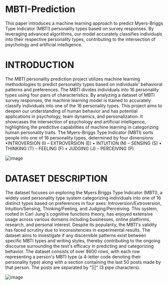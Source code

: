 # MBTI-Prediction
This paper introduces a machine learning approach to predict Myers-Briggs Type Indicator (MBTI) personality types based on survey responses. By leveraging advanced algorithms, our model accurately classifies individuals into their respective personality types, contributing to the intersection of psychology and artificial intelligence.

# INTRODUCTION
The MBTI personality prediction project utilizes machine learning methodologies to predict personality types based on individuals' behavioral patterns and preferences. The MBTI divides individuals into 16 personality types using four pairs of characteristics. By analyzing a dataset of MBTI survey responses, the machine learning model is trained to accurately classify individuals into one of the 16 personality types. This project aims to deepen our understanding of human behavior and has potential applications in psychology, team dynamics, and personalization. It showcases the intersection of psychology and artificial intelligence, highlighting the predictive capabilities of machine learning in categorizing human personality traits.
The Myers-Briggs Type Indicator (MBTI) sorts people into one of 16 personality types, determined by four dimensions:
•INTROVERSION (I) – EXTROVERSION (E)
• INTUITION (N) – SENSING (S)
• THINKING (T) – FEELING (F)
• JUDGING (J) – PERCEIVING (P)

![image](https://github.com/Satya-bit/MBTI-Prediction/assets/70309925/5a681e1d-a357-4ef2-ab06-22d249760ec1)

# DATASET DESCRIPTION
The dataset focuses on exploring the Myers Briggs Type Indicator (MBTI), a widely used personality type system categorizing individuals into one of 16 distinct types based on preferences in four axes: Introversion/Extroversion, Intuition/Sensing, Thinking/Feeling, and Judging/Perceiving. This system, rooted in Carl Jung's cognitive functions theory, has enjoyed extensive usage across various domains including businesses, online platforms, research, and personal interest. Despite its popularity, the MBTI's validity has faced scrutiny due to inconsistencies in experimental results. The dataset aims to investigate if any discernible patterns exist between specific MBTI types and writing styles, thereby contributing to the ongoing discourse surrounding the test's efficacy in predicting and categorizing behavior.
The dataset consists of over 8600 rows, with each row representing a person's MBTI type (a 4-letter code denoting their personality type) along with a section containing the last 50 posts made by that person. The posts are separated by "|||" (3 pipe characters).

![image](https://github.com/Satya-bit/MBTI-Prediction/assets/70309925/3cb0255d-2883-4ee0-ac0c-a97931aef619)


